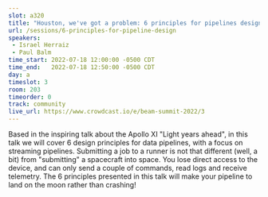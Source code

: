 ```yaml
---
slot: a320
title: "Houston, we've got a problem: 6 principles for pipelines design taken from the Apollo missions"
url: /sessions/6-principles-for-pipeline-design
speakers:
 - Israel Herraiz
 - Paul Balm
time_start: 2022-07-18 12:00:00 -0500 CDT
time_end:   2022-07-18 12:50:00 -0500 CDT
day: a
timeslot: 3
room: 203
timeorder: 0
track: community
live_url: https://www.crowdcast.io/e/beam-summit-2022/3
---
```


Based in the inspiring talk about the Apollo XI "Light years ahead", in this talk we will cover 6 design principles for data pipelines, with a focus on streaming pipelines. Submitting a job to a runner is not that different (well, a bit) from "submitting" a spacecraft into space. You lose direct access to the device, and can only send a couple of commands, read logs and receive telemetry. The 6 principles presented in this talk will make your pipeline to land on the moon rather than crashing!